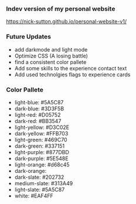 ### Indev version of my personal website
https://nick-sutton.github.io/personal-website-v1/

### Future Updates
* add darkmode and light mode
* Optimize CSS (A losing battle)
* find a consistent color pallete
* Add some skills to the experience contact text
* Add used technolgies flags to experience cards

### Color Pallete
* light-blue: #5A5C87
* dark-blue: #3D3F5B
* light-red: #D05752
* dark-red: #BB3547
* light-yellow: #D3C02E
* dark-yellow: #FFB703
* light-green: #469C70
* dark-green: #337151
* light-purple: #877DBD
* dark-purple: #5E548E
* light-orange: #d68c45
* dark-orange:
* dark-slate: #202732
* medium-slate: #313A49
* light-slate: #5A5C87
* white: #EAF4FF

